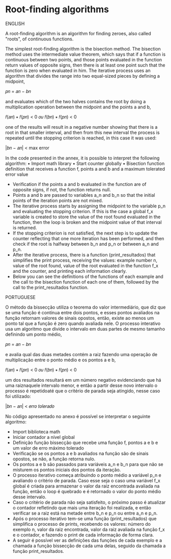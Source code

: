 # Root-finding algorithms

ENGLISH

A root-finding algorithm is an algorithm for finding zeroes, also called "roots", of continuous functions.

The simplest root-finding algorithm is the bisection method.
The bisection method uses the intermediate value theorem, which says that if a function is continuous between two points, and those points evaluated in the function return values of opposite signs, then there is at least one point such that the function is zero when evaluated in him.
The iterative process uses an algorithm that divides the range into two equal-sized pieces by defining a midpoint,

𝑝𝑛 = 𝑎𝑛 − 𝑏𝑛

and evaluates which of the two halves contains the root by doing a multiplication operation between the midpoint and the points a and b,

𝑓(𝑎𝑛) ∗ 𝑓(𝑝𝑛) < 0 𝑜𝑢 𝑓(𝑏𝑛) ∗ 𝑓(𝑝𝑛) < 0

one of the results will result in a negative number showing that there is a root in that smaller interval, and then from this new interval the process is repeated until the stopping criterion is reached, in this case it was used:

|𝑏𝑛 − 𝑎𝑛| < max error

In the code presented in the annex, it is possible to interpret the following algorithm:
• Import math library
• Start counter globally
• Bisection function definition that receives a function f, points a and b and a maximum tolerated error value
- Verification if the points a and b evaluated in the function are of opposite signs, if not, the function returns null.
- Points a and b are passed to variables a_n and b_n so that the initial points of the iteration points are not mixed.
- The iterative process starts by assigning the midpoint to the variable p_n and evaluating the stopping criterion. If this is the case a global f_x variable is created to store the value of the root found evaluated in the function, then the loop is broken and the midpoint value of that interval is returned.
- If the stopping criterion is not satisfied, the next step is to update the counter reflecting that one more iteration has been performed, and then check if the root is halfway between b_n and p_n or between a_n and p_n.
- After the iterative process, there is a function (print_resultados) that simplifies the print process, receiving the values: example number n, value of the root found, value of the root evaluated in the function f_x and the counter, and printing each information clearly.
- Below you can see the definitions of the functions of each example and the call to the bisection function of each one of them, followed by the call to the print_resultados function.

PORTUGUESE

O método da bissecção utiliza o teorema do valor intermediário, que diz que se uma função é contínua entre dois pontos, e esses pontos avaliados na função retornam valores de sinais opostos, então, existe ao menos um ponto tal que a função é zero quando avaliada nele.
O processo interativo usa um algoritmo que divide o intervalo em duas partes de mesmo tamanho definindo um ponto médio,

𝑝𝑛 = 𝑎𝑛 − 𝑏𝑛

e avalia qual das duas metades contém a raiz fazendo uma operação de multiplicação entre o ponto médio e os pontos a e b,

𝑓(𝑎𝑛) ∗ 𝑓(𝑝𝑛) < 0 𝑜𝑢 𝑓(𝑏𝑛) ∗ 𝑓(𝑝𝑛) < 0

um dos resultados resultará em um número negativo evidenciando que há uma raiznaquele intervalo menor, e então a partir desse novo intervalo o processo é repetidoaté que o critério de parada seja atingido, nesse caso foi utilizado:

|𝑏𝑛 − 𝑎𝑛| < 𝑒𝑟𝑟𝑜 𝑡𝑜𝑙𝑒𝑟𝑎𝑑𝑜

No código apresentado no anexo é possível se interpretar o seguinte algoritmo:
- Import biblioteca math
- Iniciar contador a nível global
- Definição função bissecção que recebe uma função f, pontos a e b e um valor de erro máximo tolerado
- Verificação se os pontos a e b avaliados na função são de sinais opostos, se não, a função retorna nulo.
- Os pontos a e b são passados para variáveis a_n e b_n para que não se misturem os pontos iniciais dos pontos da iteração.
- O processo iterativo começa atribuindo o ponto médio a variável p_n e avaliando o critério de parada. Caso esse seja o caso uma variável f_x global é criada para armazenar o valor da raiz encontrada avaliada na função, então o loop é quebrado e é retornado o valor do ponto médio desse intervalo.
- Caso o critério de parada não seja satisfeito, o próximo passo é atualizar o contador refletindo que mais uma iteração foi realizada, e então verificar se a raiz está na metade entre b_n e p_n ou entre a_n e p_n.
- Após o processo iterativo tem-se uma função (print_resultados) que simplifica o processo de prints, recebendo os valores: número do exemplo n, valor da raiz encontrada, valor da raiz avaliada na função f_x e o contador, e fazendo o print de cada informação de forma clara.
- A seguir é possível ver as definições das funções de cada exemplo e a chamada a função bissecção de cada uma delas, seguido da chamada a função print_resultados.
